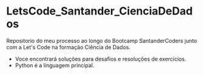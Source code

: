 # LetsCode_Santander_CienciaDeDados

Repositorio do meu processo ao longo do Bootcamp SantanderCoders junto com a Let's Code na formação Ciência de Dados.
* Voce encontrará soluções para desafios e resoluções de exercícios.
* Python é a linguagem principal.  
